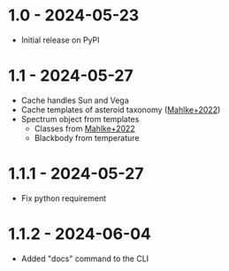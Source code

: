 # 1.0 - 2024-05-23
- Initial release on PyPI

# 1.1 - 2024-05-27
- Cache handles Sun and Vega
- Cache templates of asteroid taxonomy ([Mahlke+2022](https://ui.adsabs.harvard.edu/abs/2022A&A...665A..26M/abstract))
- Spectrum object from templates
  - Classes from [Mahlke+2022](https://ui.adsabs.harvard.edu/abs/2022A&A...665A..26M/abstract)
  - Blackbody from temperature

# 1.1.1 - 2024-05-27
- Fix python requirement


# 1.1.2 - 2024-06-04
- Added "docs" command to the CLI 